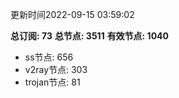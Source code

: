 更新时间2022-09-15 03:59:02

**总订阅: 73**
**总节点: 3511**
**有效节点: 1040**
- ss节点: 656
- v2ray节点: 303
- trojan节点: 81

